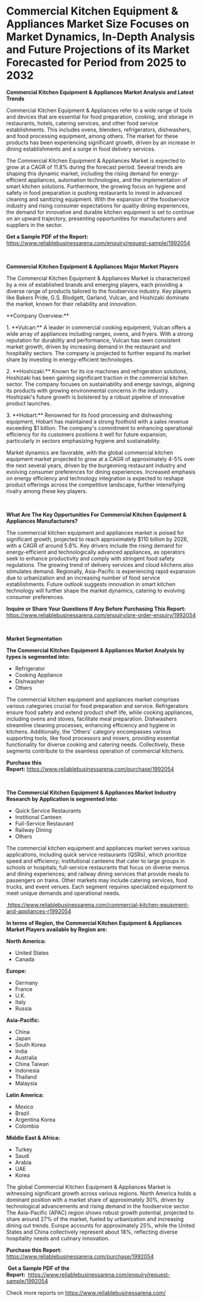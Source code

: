 <p><h1>Commercial Kitchen Equipment & Appliances Market Size Focuses on Market Dynamics, In-Depth Analysis and Future Projections of its Market Forecasted for Period from 2025 to 2032</h1></p><p><strong>Commercial Kitchen Equipment & Appliances Market Analysis and Latest Trends</strong></p>
<p><p>Commercial Kitchen Equipment & Appliances refer to a wide range of tools and devices that are essential for food preparation, cooking, and storage in restaurants, hotels, catering services, and other food service establishments. This includes ovens, blenders, refrigerators, dishwashers, and food processing equipment, among others. The market for these products has been experiencing significant growth, driven by an increase in dining establishments and a surge in food delivery services.</p><p>The Commercial Kitchen Equipment & Appliances Market is expected to grow at a CAGR of 11.8% during the forecast period. Several trends are shaping this dynamic market, including the rising demand for energy-efficient appliances, automation technologies, and the implementation of smart kitchen solutions. Furthermore, the growing focus on hygiene and safety in food preparation is pushing restaurants to invest in advanced cleaning and sanitizing equipment. With the expansion of the foodservice industry and rising consumer expectations for quality dining experiences, the demand for innovative and durable kitchen equipment is set to continue on an upward trajectory, presenting opportunities for manufacturers and suppliers in the sector.</p></p>
<p><strong>Get a Sample PDF of the Report:&nbsp;</strong> <a href="https://www.reliablebusinessarena.com/enquiry/request-sample/1992054?utm_campaign=3535&utm_medium=2&utm_source=Github&utm_content=ia&utm_term=06042025&utm_id=commercial-kitchen-equipment-appliances">https://www.reliablebusinessarena.com/enquiry/request-sample/1992054</a></p>
<p>&nbsp;</p>
<p><strong>Commercial Kitchen Equipment & Appliances Major Market Players</strong></p>
<p><p>The Commercial Kitchen Equipment & Appliances Market is characterized by a mix of established brands and emerging players, each providing a diverse range of products tailored to the foodservice industry. Key players like Bakers Pride, G.S. Blodgett, Garland, Vulcan, and Hoshizaki dominate the market, known for their reliability and innovation. </p><p>**Company Overview:**</p><p>1. **Vulcan:** A leader in commercial cooking equipment, Vulcan offers a wide array of appliances including ranges, ovens, and fryers. With a strong reputation for durability and performance, Vulcan has seen consistent market growth, driven by increasing demand in the restaurant and hospitality sectors. The company is projected to further expand its market share by investing in energy-efficient technologies.</p><p>2. **Hoshizaki:** Known for its ice machines and refrigeration solutions, Hoshizaki has been gaining significant traction in the commercial kitchen sector. The company focuses on sustainability and energy savings, aligning its products with growing environmental concerns in the industry. Hoshizaki's future growth is bolstered by a robust pipeline of innovative product launches.</p><p>3. **Hobart:** Renowned for its food processing and dishwashing equipment, Hobart has maintained a strong foothold with a sales revenue exceeding $1 billion. The company's commitment to enhancing operational efficiency for its customers positions it well for future expansion, particularly in sectors emphasizing hygiene and sustainability.</p><p>Market dynamics are favorable, with the global commercial kitchen equipment market projected to grow at a CAGR of approximately 4-5% over the next several years, driven by the burgeoning restaurant industry and evolving consumer preferences for dining experiences. Increased emphasis on energy efficiency and technology integration is expected to reshape product offerings across the competitive landscape, further intensifying rivalry among these key players.</p></p>
<p>&nbsp;</p>
<p><strong>What Are The Key Opportunities For Commercial Kitchen Equipment & Appliances Manufacturers?</strong></p>
<p><p>The commercial kitchen equipment and appliances market is poised for significant growth, projected to reach approximately $110 billion by 2026, with a CAGR of around 5.8%. Key drivers include the rising demand for energy-efficient and technologically advanced appliances, as operators seek to enhance productivity and comply with stringent food safety regulations. The growing trend of delivery services and cloud kitchens also stimulates demand. Regionally, Asia-Pacific is experiencing rapid expansion due to urbanization and an increasing number of food service establishments. Future outlook suggests innovation in smart kitchen technology will further shape the market dynamics, catering to evolving consumer preferences.</p></p>
<p><strong>Inquire or Share Your Questions If Any Before Purchasing This Report:</strong> <a href="https://www.reliablebusinessarena.com/enquiry/pre-order-enquiry/1992054?utm_campaign=3535&utm_medium=2&utm_source=Github&utm_content=ia&utm_term=06042025&utm_id=commercial-kitchen-equipment-appliances">https://www.reliablebusinessarena.com/enquiry/pre-order-enquiry/1992054</a></p>
<p>&nbsp;</p>
<p><strong>Market Segmentation</strong></p>
<p><strong>The Commercial Kitchen Equipment & Appliances Market Analysis by types is segmented into:</strong></p>
<p><ul><li>Refrigerator</li><li>Cooking Appliance</li><li>Dishwasher</li><li>Others</li></ul></p>
<p><p>The commercial kitchen equipment and appliances market comprises various categories crucial for food preparation and service. Refrigerators ensure food safety and extend product shelf life, while cooking appliances, including ovens and stoves, facilitate meal preparation. Dishwashers streamline cleaning processes, enhancing efficiency and hygiene in kitchens. Additionally, the 'Others' category encompasses various supporting tools, like food processors and mixers, providing essential functionality for diverse cooking and catering needs. Collectively, these segments contribute to the seamless operation of commercial kitchens.</p></p>
<p><strong>Purchase this Report:&nbsp;</strong><a href="https://www.reliablebusinessarena.com/purchase/1992054?utm_campaign=3535&utm_medium=2&utm_source=Github&utm_content=ia&utm_term=06042025&utm_id=commercial-kitchen-equipment-appliances">https://www.reliablebusinessarena.com/purchase/1992054</a></p>
<p>&nbsp;</p>
<p><strong>The Commercial Kitchen Equipment & Appliances Market Industry Research by Application is segmented into:</strong></p>
<p><ul><li>Quick Service Restaurants</li><li>Institional Canteen</li><li>Full-Service Restaurant</li><li>Railway Dining</li><li>Others</li></ul></p>
<p><p>The commercial kitchen equipment and appliances market serves various applications, including quick service restaurants (QSRs), which prioritize speed and efficiency; institutional canteens that cater to large groups in schools or hospitals; full-service restaurants that focus on diverse menus and dining experiences; and railway dining services that provide meals to passengers on trains. Other markets may include catering services, food trucks, and event venues. Each segment requires specialized equipment to meet unique demands and operational needs.</p></p>
<p><a href="https://www.reliablebusinessarena.com/commercial-kitchen-equipment-and-appliances-r1992054?utm_campaign=3535&utm_medium=2&utm_source=Github&utm_content=ia&utm_term=06042025&utm_id=commercial-kitchen-equipment-appliances">&nbsp;https://www.reliablebusinessarena.com/commercial-kitchen-equipment-and-appliances-r1992054</a></p>
<p><strong>In terms of Region, the Commercial Kitchen Equipment & Appliances Market Players available by Region are:</strong></p>
<p>
    <p> <strong> North America: </strong>
        <ul>
            <li>United States</li>
            <li>Canada</li>
        </ul>
        </p> 
    <p> <strong> Europe: </strong>
        <ul>
            <li>Germany</li>
            <li>France</li>
            <li>U.K.</li>
            <li>Italy</li>
            <li>Russia</li>
        </ul>
        </p> 
    <p> <strong> Asia-Pacific: </strong>
        <ul>
            <li>China</li>
            <li>Japan</li>
            <li>South Korea</li>
            <li>India</li>
            <li>Australia</li>
            <li>China Taiwan</li>
            <li>Indonesia</li>
            <li>Thailand</li>
            <li>Malaysia</li>
        </ul>
        </p> 
    <p> <strong> Latin America: </strong>
        <ul>
            <li>Mexico</li>
            <li>Brazil</li>
            <li>Argentina Korea</li>
            <li>Colombia</li>
        </ul>
        </p> 
    <p> <strong> Middle East & Africa: </strong>
        <ul>
            <li>Turkey</li>
            <li>Saudi</li>
            <li>Arabia</li>
            <li>UAE</li>
            <li>Korea</li>
        </ul>
    </p>
    </p>
<p><p>The global Commercial Kitchen Equipment & Appliances Market is witnessing significant growth across various regions. North America holds a dominant position with a market share of approximately 30%, driven by technological advancements and rising demand in the foodservice sector. The Asia-Pacific (APAC) region shows robust growth potential, projected to share around 27% of the market, fueled by urbanization and increasing dining out trends. Europe accounts for approximately 25%, while the United States and China collectively represent about 18%, reflecting diverse hospitality needs and culinary innovation. </p></p>
<p><strong>Purchase this Report: </strong><a href="https://www.reliablebusinessarena.com/purchase/1992054?utm_campaign=3535&utm_medium=2&utm_source=Github&utm_content=ia&utm_term=06042025&utm_id=commercial-kitchen-equipment-appliances">https://www.reliablebusinessarena.com/purchase/1992054</a></p>
<p>&nbsp;<strong>Get a Sample PDF of the Report:&nbsp;&nbsp;</strong><a href="https://www.reliablebusinessarena.com/enquiry/request-sample/1992054?utm_campaign=3535&utm_medium=2&utm_source=Github&utm_content=ia&utm_term=06042025&utm_id=commercial-kitchen-equipment-appliances">https://www.reliablebusinessarena.com/enquiry/request-sample/1992054</a></p>
<p><strong></strong></p>
<p>Check more reports on <a href="https://www.reliablebusinessarena.com/?utm_campaign=3535&utm_medium=2&utm_source=Github&utm_content=ia&utm_term=06042025&utm_id=commercial-kitchen-equipment-appliances">https://www.reliablebusinessarena.com/</a></p>